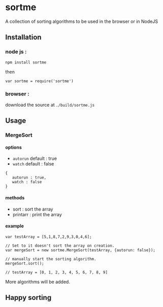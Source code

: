 # sortme 
A collection of sorting algorithms to be used in the browser or in NodeJS

## Installation

### node js :
`npm install sortme` 

then 

`var sortme = require('sortme')`

### browser :

download the source at `./build/sortme.js`

## Usage

### MergeSort

#### options

 - `autorun`    default : true
 - `watch`      default : false

 ```
{
    autorun : true,
    watch : false
}
 ```

#### methods

 - sort : sort the array
 - printarr : print the array


#### example

```
var testArray = [5,1,8,7,2,9,3,0,4,6];

// Set to it doesn't sort the array on creation.
var mergeSort = new sortme.MergeSort(testArray, {autorun: false});

// manually start the sorting algorithm.
mergeSort.sort();

// testArray = [0, 1, 2, 3, 4, 5, 6, 7, 8, 9]
```


More algorithms will be added.

## Happy sorting